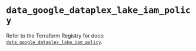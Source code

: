 # `data_google_dataplex_lake_iam_policy`

Refer to the Terraform Registry for docs: [`data_google_dataplex_lake_iam_policy`](https://registry.terraform.io/providers/hashicorp/google-beta/5.37.0/docs/data-sources/google_dataplex_lake_iam_policy).
